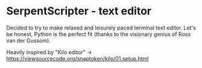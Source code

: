 # SerpentScripter - text editor

Decided to try to make relaxed and leisurely paced terminal text editor. Let's be honest, Python is the perfect fit (thanks to the visionary genius of Ross van der Gussom).

Heavily inspired by "Kilo editor" -> https://viewsourcecode.org/snaptoken/kilo/01.setup.html


